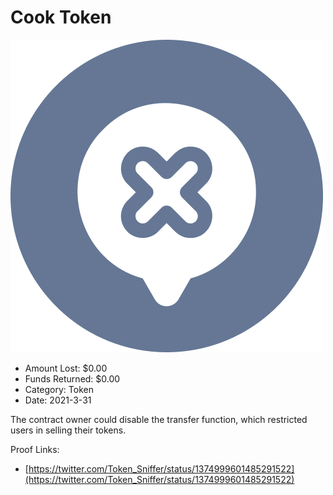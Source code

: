 # Cook Token
![Cook Token](/rektimages/Cook-Token.png)
- Amount Lost: $0.00
- Funds Returned: $0.00
- Category: Token
- Date: 2021-3-31

The contract owner could disable the transfer function, which restricted users in selling their tokens.


Proof Links:
- [https://twitter.com/Token_Sniffer/status/1374999601485291522](https://twitter.com/Token_Sniffer/status/1374999601485291522)


